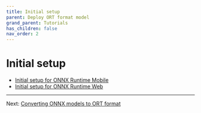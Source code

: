 ```yaml
---
title: Initial setup
parent: Deploy ORT format model
grand_parent: Tutorials
has_children: false
nav_order: 2
---
```


# Initial setup

- [Initial setup for ONNX Runtime Mobile](../mobile/initial-setup.md)
- [Initial setup for ONNX Runtime Web](../web/initial-setup.md)

-------

Next: [Converting ONNX models to ORT format](./model-conversion.md)
